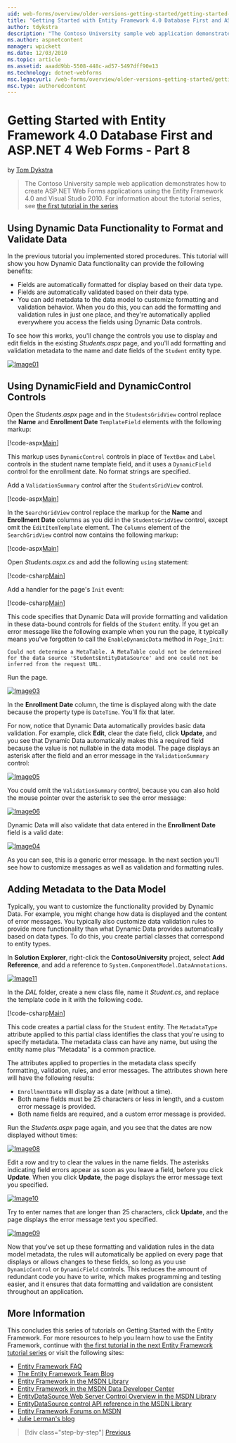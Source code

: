 ```yaml
---
uid: web-forms/overview/older-versions-getting-started/getting-started-with-ef/the-entity-framework-and-aspnet-getting-started-part-8
title: "Getting Started with Entity Framework 4.0 Database First and ASP.NET 4 Web Forms - Part 8 | Microsoft Docs"
author: tdykstra
description: "The Contoso University sample web application demonstrates how to create ASP.NET Web Forms applications using the Entity Framework. The sample application is..."
ms.author: aspnetcontent
manager: wpickett
ms.date: 12/03/2010
ms.topic: article
ms.assetid: aaadd9bb-5508-448c-ad57-5497dff90e13
ms.technology: dotnet-webforms
msc.legacyurl: /web-forms/overview/older-versions-getting-started/getting-started-with-ef/the-entity-framework-and-aspnet-getting-started-part-8
msc.type: authoredcontent
---
```

Getting Started with Entity Framework 4.0 Database First and ASP.NET 4 Web Forms - Part 8
====================
by [Tom Dykstra](https://github.com/tdykstra)

> The Contoso University sample web application demonstrates how to create ASP.NET Web Forms applications using the Entity Framework 4.0 and Visual Studio 2010. For information about the tutorial series, see [the first tutorial in the series](the-entity-framework-and-aspnet-getting-started-part-1.md)


## Using Dynamic Data Functionality to Format and Validate Data

In the previous tutorial you implemented stored procedures. This tutorial will show you how Dynamic Data functionality can provide the following benefits:

- Fields are automatically formatted for display based on their data type.
- Fields are automatically validated based on their data type.
- You can add metadata to the data model to customize formatting and validation behavior. When you do this, you can add the formatting and validation rules in just one place, and they're automatically applied everywhere you access the fields using Dynamic Data controls.

To see how this works, you'll change the controls you use to display and edit fields in the existing *Students.aspx* page, and you'll add formatting and validation metadata to the name and date fields of the `Student` entity type.

[![Image01](the-entity-framework-and-aspnet-getting-started-part-8/_static/image2.png)](the-entity-framework-and-aspnet-getting-started-part-8/_static/image1.png)

## Using DynamicField and DynamicControl Controls

Open the *Students.aspx* page and in the `StudentsGridView` control replace the **Name** and **Enrollment Date** `TemplateField` elements with the following markup:

[!code-aspx[Main](the-entity-framework-and-aspnet-getting-started-part-8/samples/sample1.aspx)]

This markup uses `DynamicControl` controls in place of `TextBox` and `Label` controls in the student name template field, and it uses a `DynamicField` control for the enrollment date. No format strings are specified.

Add a `ValidationSummary` control after the `StudentsGridView` control.

[!code-aspx[Main](the-entity-framework-and-aspnet-getting-started-part-8/samples/sample2.aspx)]

In the `SearchGridView` control replace the markup for the **Name** and **Enrollment Date** columns as you did in the `StudentsGridView` control, except omit the `EditItemTemplate` element. The `Columns` element of the `SearchGridView` control now contains the following markup:

[!code-aspx[Main](the-entity-framework-and-aspnet-getting-started-part-8/samples/sample3.aspx)]

Open *Students.aspx.cs* and add the following `using` statement:

[!code-csharp[Main](the-entity-framework-and-aspnet-getting-started-part-8/samples/sample4.cs)]

Add a handler for the page's `Init` event:

[!code-csharp[Main](the-entity-framework-and-aspnet-getting-started-part-8/samples/sample5.cs)]

This code specifies that Dynamic Data will provide formatting and validation in these data-bound controls for fields of the `Student` entity. If you get an error message like the following example when you run the page, it typically means you've forgotten to call the `EnableDynamicData` method in `Page_Init`:

`Could not determine a MetaTable. A MetaTable could not be determined for the data source 'StudentsEntityDataSource' and one could not be inferred from the request URL.`

Run the page.

[![Image03](the-entity-framework-and-aspnet-getting-started-part-8/_static/image4.png)](the-entity-framework-and-aspnet-getting-started-part-8/_static/image3.png)

In the **Enrollment Date** column, the time is displayed along with the date because the property type is `DateTime`. You'll fix that later.

For now, notice that Dynamic Data automatically provides basic data validation. For example, click **Edit**, clear the date field, click **Update**, and you see that Dynamic Data automatically makes this a required field because the value is not nullable in the data model. The page displays an asterisk after the field and an error message in the `ValidationSummary` control:

[![Image05](the-entity-framework-and-aspnet-getting-started-part-8/_static/image6.png)](the-entity-framework-and-aspnet-getting-started-part-8/_static/image5.png)

You could omit the `ValidationSummary` control, because you can also hold the mouse pointer over the asterisk to see the error message:

[![Image06](the-entity-framework-and-aspnet-getting-started-part-8/_static/image8.png)](the-entity-framework-and-aspnet-getting-started-part-8/_static/image7.png)

Dynamic Data will also validate that data entered in the **Enrollment Date** field is a valid date:

[![Image04](the-entity-framework-and-aspnet-getting-started-part-8/_static/image10.png)](the-entity-framework-and-aspnet-getting-started-part-8/_static/image9.png)

As you can see, this is a generic error message. In the next section you'll see how to customize messages as well as validation and formatting rules.

## Adding Metadata to the Data Model

Typically, you want to customize the functionality provided by Dynamic Data. For example, you might change how data is displayed and the content of error messages. You typically also customize data validation rules to provide more functionality than what Dynamic Data provides automatically based on data types. To do this, you create partial classes that correspond to entity types.

In **Solution Explorer**, right-click the **ContosoUniversity** project, select **Add Reference**, and add a reference to `System.ComponentModel.DataAnnotations`.

[![Image11](the-entity-framework-and-aspnet-getting-started-part-8/_static/image12.png)](the-entity-framework-and-aspnet-getting-started-part-8/_static/image11.png)

In the *DAL* folder, create a new class file, name it *Student.cs*, and replace the template code in it with the following code.

[!code-csharp[Main](the-entity-framework-and-aspnet-getting-started-part-8/samples/sample6.cs)]

This code creates a partial class for the `Student` entity. The `MetadataType` attribute applied to this partial class identifies the class that you're using to specify metadata. The metadata class can have any name, but using the entity name plus "Metadata" is a common practice.

The attributes applied to properties in the metadata class specify formatting, validation, rules, and error messages. The attributes shown here will have the following results:

- `EnrollmentDate` will display as a date (without a time).
- Both name fields must be 25 characters or less in length, and a custom error message is provided.
- Both name fields are required, and a custom error message is provided.

Run the *Students.aspx* page again, and you see that the dates are now displayed without times:

[![Image08](the-entity-framework-and-aspnet-getting-started-part-8/_static/image14.png)](the-entity-framework-and-aspnet-getting-started-part-8/_static/image13.png)

Edit a row and try to clear the values in the name fields. The asterisks indicating field errors appear as soon as you leave a field, before you click **Update**. When you click **Update**, the page displays the error message text you specified.

[![Image10](the-entity-framework-and-aspnet-getting-started-part-8/_static/image16.png)](the-entity-framework-and-aspnet-getting-started-part-8/_static/image15.png)

Try to enter names that are longer than 25 characters, click **Update**, and the page displays the error message text you specified.

[![Image09](the-entity-framework-and-aspnet-getting-started-part-8/_static/image18.png)](the-entity-framework-and-aspnet-getting-started-part-8/_static/image17.png)

Now that you've set up these formatting and validation rules in the data model metadata, the rules will automatically be applied on every page that displays or allows changes to these fields, so long as you use `DynamicControl` or `DynamicField` controls. This reduces the amount of redundant code you have to write, which makes programming and testing easier, and it ensures that data formatting and validation are consistent throughout an application.

## More Information

This concludes this series of tutorials on Getting Started with the Entity Framework. For more resources to help you learn how to use the Entity Framework, continue with [the first tutorial in the next Entity Framework tutorial series](../continuing-with-ef/using-the-entity-framework-and-the-objectdatasource-control-part-1-getting-started.md) or visit the following sites:

- [Entity Framework FAQ](http://www.ef-faq.org/introduction.html)
- [The Entity Framework Team Blog](https://blogs.msdn.com/b/adonet/)
- [Entity Framework in the MSDN Library](https://msdn.microsoft.com/library/bb399572.aspx)
- [Entity Framework in the MSDN Data Developer Center](https://msdn.microsoft.com/data/ef.aspx)
- [EntityDataSource Web Server Control Overview in the MSDN Library](https://msdn.microsoft.com/library/cc488502.aspx)
- [EntityDataSource control API reference in the MSDN Library](https://msdn.microsoft.com/library/system.web.ui.webcontrols.entitydatasource.aspx)
- [Entity Framework Forums on MSDN](https://social.msdn.microsoft.com/forums/adodotnetentityframework/)
- [Julie Lerman's blog](http://thedatafarm.com/blog/)

> [!div class="step-by-step"]
> [Previous](the-entity-framework-and-aspnet-getting-started-part-7.md)
